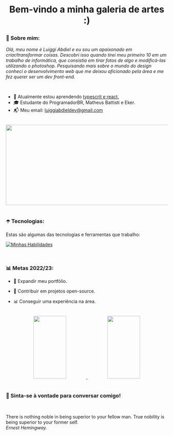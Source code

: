 <h1 align="center"> 

Bem-vindo a minha galeria de <b>artes :)</b>
</h1>

### 🗽 Sobre mim:

<p>
  <em>
    Olá, meu nome é Luiggi Abdiel e eu sou um apaixonado em criar/transformar coisas. Descobri isso quando tirei meu primeiro 10 em um trabalho de informática, que consistia em tirar fotos de algo e modificá-las utilizando o photoshop. Pesquisando mais sobre o mundo do design conheci o desenvolvimento web que me deixou aficionado pela área e me fez querer ser um dev front-end.
  </em>
</p>

</br>

- 🌱 Atualmente estou aprendendo <u>typescrit e react.</u>
- 🎓 Estudante do ProgramadorBR, Matheus Battisti e Eker.
- 📬 Meu email: luiggiabdieldev@gmail.com

</br>

<div align="center">
<img 
src="https://i.pinimg.com/originals/5b/ea/de/5beade3dd867d3995eea0812f4a4276c.gif" width="700" height="250"
/>
</div>
</br>

### ☂️ Tecnologias:
Estas são algumas das tecnologias e ferramentas que trabalho:

[![Minhas Habilidades](https://skillicons.dev/icons?i=html,css,git,js,ts,react,figma,vscode)](https://skillicons.dev)

</br>

### 📊 Metas 2022/23:

- 🌋 Expandir meu portfólio.

- 🏮 Contribuir em projetos open-source.

- 📊 Conseguir uma experiência na área.

</br>

<div align="center">
    <a href="https://github.com/luiabdiel">
    <img width="45%" height="195px" src="https://github-readme-stats.vercel.app/api?username=luiabdiel&show_icons=true&count_private=true&hide_border=true&title_color=0277bd&icon_color=e14e1d&f&text_color=dcdde1&bg_color=0d1117"/>
    <img width="45%" height="195px" src="https://github-readme-stats.vercel.app/api/top-langs/?username=luiabdiel&layout=compact&hide_border=true&title_color=0277bd&icon_color=e14e1d&text_color=dcdde1&&bg_color=0d1117" />
    </a>
</div>

</br>

### 📱 Sinta-se à vontade para conversar comigo!
    
</br>

<p>
There is nothing noble in being superior to your fellow man. True nobility is being superior to your former self.
</br>
  <i>Ernest Hemingway.</i>
</p>


